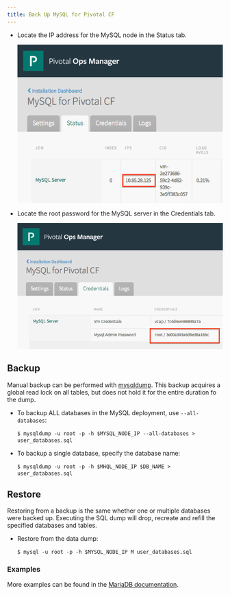 ```yaml
---
title: Back Up MySQL for Pivotal CF
---
```


- Locate the IP address for the MySQL node in the Status tab.

  ![MySQL Server IP](mysql-server-ip.png)

- Locate the root password for the MySQL server in the Credentials tab.

  ![MySQL Server Root Password](mysql-root-password.png)

## Backup

  Manual backup can be performed with [mysqldump](https://mariadb.com/kb/en/mariadb/mysqldump/).
  This backup acquires a global read lock on all tables, but does not hold it for the entire duration fo the dump.

  - To backup ALL databases in the MySQL deployment, use `--all-databases`:

    ```
    $ mysqldump -u root -p -h $MYSQL_NODE_IP --all-databases > user_databases.sql
    ```

  - To backup a single database, specify the database name:

    ```
    $ mysqldump -u root -p -h $MHQL_NODE_IP $DB_NAME > user_databases.sql
    ```

## Restore
  Restoring from a backup is the same whether one or multiple databases were backed up.
  Executing the SQL dump will drop, recreate and refill the specified databases and tables.

  - Restore from the data dump:

    ```
    $ mysql -u root -p -h $MYSQL_NODE_IP M user_databases.sql
    ```

### Examples
  More examples can be found in the [MariaDB documentation](http://mariadb.com/kb/en/mariadb/mysqldump/#examples).

